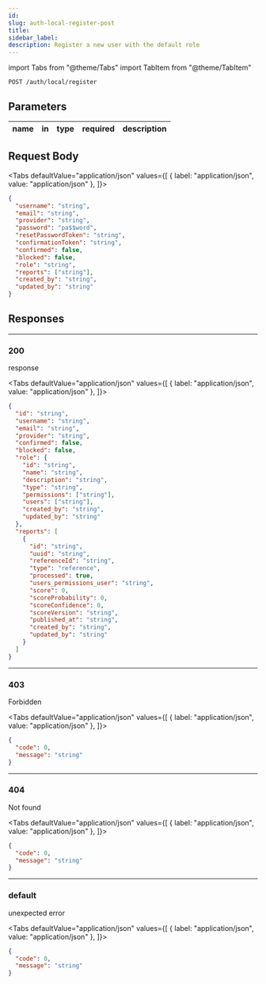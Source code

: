 ```yaml
---
id:
slug: auth-local-register-post
title:
sidebar_label:
description: Register a new user with the default role
---
```


<!-- prettier-ignore-start -->

import Tabs from "@theme/Tabs"
import TabItem from "@theme/TabItem"

<!-- prettier-ignore-end -->

```console
POST /auth/local/register
```

## Parameters

| name | in  | type | required | description |
| ---- | --- | ---- | -------- | ----------- |

## Request Body

<!-- prettier-ignore-start -->

<Tabs defaultValue="application/json" values={[
  { label: "application/json", value: "application/json" },
]}>

<!-- prettier-ignore-end -->

<TabItem value="application/json">

```json title="Example request"
{
  "username": "string",
  "email": "string",
  "provider": "string",
  "password": "pa$$word",
  "resetPasswordToken": "string",
  "confirmationToken": "string",
  "confirmed": false,
  "blocked": false,
  "role": "string",
  "reports": ["string"],
  "created_by": "string",
  "updated_by": "string"
}
```

</TabItem>

</Tabs>

## Responses

---

### 200

response

<!-- prettier-ignore-start -->

<Tabs defaultValue="application/json" values={[
  { label: "application/json", value: "application/json" },
]}>

<!-- prettier-ignore-end -->

<TabItem value="application/json">

```json title="Example response"
{
  "id": "string",
  "username": "string",
  "email": "string",
  "provider": "string",
  "confirmed": false,
  "blocked": false,
  "role": {
    "id": "string",
    "name": "string",
    "description": "string",
    "type": "string",
    "permissions": ["string"],
    "users": ["string"],
    "created_by": "string",
    "updated_by": "string"
  },
  "reports": [
    {
      "id": "string",
      "uuid": "string",
      "referenceId": "string",
      "type": "reference",
      "processed": true,
      "users_permissions_user": "string",
      "score": 0,
      "scoreProbability": 0,
      "scoreConfidence": 0,
      "scoreVersion": "string",
      "published_at": "string",
      "created_by": "string",
      "updated_by": "string"
    }
  ]
}
```

</TabItem>

</Tabs>

---

### 403

Forbidden

<!-- prettier-ignore-start -->

<Tabs defaultValue="application/json" values={[
  { label: "application/json", value: "application/json" },
]}>

<!-- prettier-ignore-end -->

<TabItem value="application/json">

```json title="Example response"
{
  "code": 0,
  "message": "string"
}
```

</TabItem>

</Tabs>

---

### 404

Not found

<!-- prettier-ignore-start -->

<Tabs defaultValue="application/json" values={[
  { label: "application/json", value: "application/json" },
]}>

<!-- prettier-ignore-end -->

<TabItem value="application/json">

```json title="Example response"
{
  "code": 0,
  "message": "string"
}
```

</TabItem>

</Tabs>

---

### default

unexpected error

<!-- prettier-ignore-start -->

<Tabs defaultValue="application/json" values={[
  { label: "application/json", value: "application/json" },
]}>

<!-- prettier-ignore-end -->

<TabItem value="application/json">

```json title="Example response"
{
  "code": 0,
  "message": "string"
}
```

</TabItem>

</Tabs>
